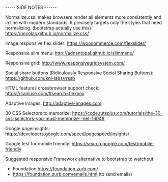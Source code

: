 ----- SIDE NOTES ------

Normalize.css: makes browsers render all elements more consistently and in line with modern standards.
It precisely targets only the styles that need normalizing. (bootstrap actually use this)
https://necolas.github.io/normalize.css/

Image responsive flex slider:
https://woocommerce.com/flexslider/

Responsive slim menu:
http://adnantopal.github.io/slimmenu/

Responsive grid:
http://www.responsivegridsystem.com/

Social share buttons (Ridiculously Responsive Social Sharing Buttons):
https://github.com/kni-labs/rrssb

HTML features crossbrowser support check:
https://caniuse.com/#search=flexbox

Adaptive Images:
http://adaptive-images.com

30 CSS Selectors to memorize:
https://code.tutsplus.com/tutorials/the-30-css-selectors-you-must-memorize--net-16048

Google pageinsights:
https://developers.google.com/speed/pagespeed/insights/

Google test for mobile friendly:
https://search.google.com/test/mobile-friendly

Suggested responsive Framework alternative to bootstrap to watchout:

- Foundation https://foundation.zurb.com/
- https://foundation.zurb.com/emails.html (to send emails)
